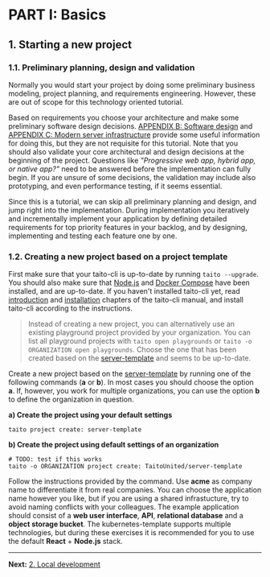 # PART I: Basics

## 1. Starting a new project

### 1.1. Preliminary planning, design and validation

Normally you would start your project by doing some preliminary business modeling, project planning, and requirements engineering. However, these are out of scope for this technology oriented tutorial.

Based on requirements you choose your architecture and make some preliminary software design decisions. [APPENDIX B: Software design](b-software-design.md) and [APPENDIX C: Modern server infrastructure](c-modern-server-infrastructure.md) provide some useful information for doing this, but they are not requisite for this tutorial. Note that you should also validate your core architectural and design decisions at the beginning of the project. Questions like *"Progressive web app, hybrid app, or native app?"* need to be answered before the implementation can fully begin. If you are unsure of some decisions, the validation may include also prototyping, and even performance testing, if it seems essential.

Since this is a tutorial, we can skip all preliminary planning and design, and jump right into the implementation. During implementation you iteratively and incrementally implement your application by defining detailed requirements for top priority features in your backlog, and by designing, implementing and testing each feature one by one.

### 1.2. Creating a new project based on a project template

First make sure that your taito-cli is up-to-date by running `taito --upgrade`. You should also make sure that [Node.js](https://nodejs.org/) and [Docker Compose](https://docs.docker.com/compose/install/) have been installed, and are up-to-date. If you haven't installed taito-cli yet, read [introduction](https://github.com/TaitoUnited/taito-cli/blob/dev/docs/manual/01-introduction.md) and [installation](https://github.com/TaitoUnited/taito-cli/blob/dev/docs/manual/02-installation.md) chapters of the taito-cli manual, and install taito-cli according to the instructions.

> Instead of creating a new project, you can alternatively use an existing playground project provided by your organization. You can list all playground projects with `taito open playgrounds` or `taito -o ORGANIZATION open playgrounds`. Choose the one that has been created based on the [server-template](https://github.com/TaitoUnited/server-template) and seems to be up-to-date.

Create a new project based on the [server-template](https://github.com/TaitoUnited/server-template) by running one of the following commands (**a** or **b**). In most cases you should choose the option **a**. If, however, you work for multiple organizations, you can use the option **b** to define the organization in question.

**a) Create the project using your default settings**

```shell
taito project create: server-template
```

**b) Create the project using default settings of an organization**

```shell
# TODO: test if this works
taito -o ORGANIZATION project create: TaitoUnited/server-template
```

Follow the instructions provided by the command. Use **acme** as company name to differentiate it from real companies. You can choose the application name however you like, but if you are using a shared infrastucture, try to avoid naming conflicts with your colleagues. The example application should consist of a **web user interface**, **API**, **relational database** and a **object storage bucket**. The kubernetes-template supports multiple technologies, but during these exercises it is recommended for you to use the default **React** + **Node.js** stack.

---

**Next:** [2. Local development](02-local-development.md)
